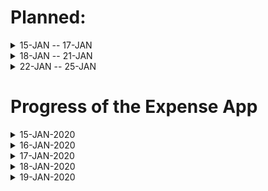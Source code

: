 # Planned:

<details>
 <summary>15-JAN -- 17-JAN</summary>
 <p>DB and Server side</p>
</details>
<details>
 <summary>18-JAN -- 21-JAN</summary>
 <p>Client side</p>
</details>
<details>
 <summary>22-JAN -- 25-JAN</summary>
 <p>Integration</p>
</details>

# Progress of the Expense App

<details>
 <summary>15-JAN-2020</summary>
 <li>Done intial server setup</li>
 <li>Created mongoDB model for transaction</li>
</details>

<details>
 <summary>16-JAN-2020</summary>
 <p>Added Navbar</p>
</details>

<details>
 <summary>17-JAN-2020</summary>
 <p>Added Transactions Cards</p>
</details>

<details>
 <summary>18-JAN-2020</summary>
 <p>Integrated Redux</p>
 <p>Updated Transactions component for get all transactions through redux</p>
</details>

<details>
 <summary>19-JAN-2020</summary>
 <p>Coming soon...</p>
</details>
